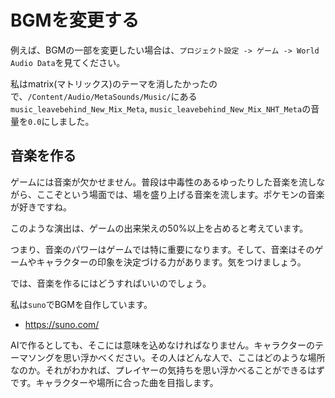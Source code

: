 # BGMを変更する

例えば、BGMの一部を変更したい場合は、`プロジェクト設定 -> ゲーム -> World Audio Data`を見てください。

私はmatrix(マトリックス)のテーマを消したかったので、`/Content/Audio/MetaSounds/Music/`にある`music_leavebehind_New_Mix_Meta`, `music_leavebehind_New_Mix_NHT_Meta`の音量を`0.0`にしました。

## 音楽を作る

ゲームには音楽が欠かせません。普段は中毒性のあるゆったりした音楽を流しながら、ここぞという場面では、場を盛り上げる音楽を流します。ポケモンの音楽が好きですね。

このような演出は、ゲームの出来栄えの50%以上を占めると考えています。

つまり、音楽のパワーはゲームでは特に重要になります。そして、音楽はそのゲームやキャラクターの印象を決定づける力があります。気をつけましょう。

では、音楽を作るにはどうすればいいのでしょう。

私は`suno`でBGMを自作しています。

- https://suno.com/

AIで作るとしても、そこには意味を込めなければなりません。キャラクターのテーマソングを思い浮かべください。その人はどんな人で、ここはどのような場所なのか。それがわかれば、プレイヤーの気持ちを思い浮かべることができるはずです。キャラクターや場所に合った曲を目指します。

